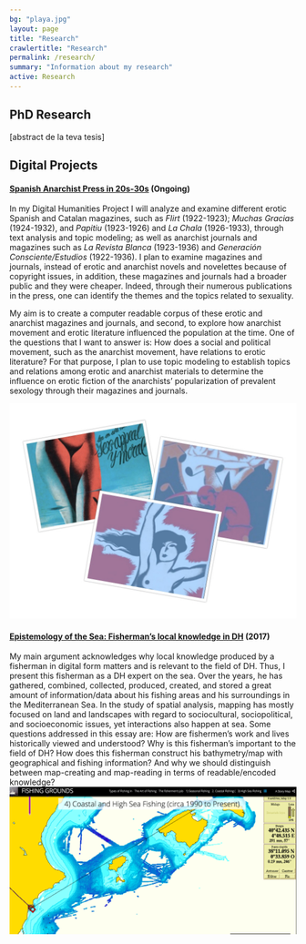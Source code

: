 ```yaml
---
bg: "playa.jpg"
layout: page
title: "Research"
crawlertitle: "Research"
permalink: /research/
summary: "Information about my research"
active: Research
---
```


## PhD Research 
[abstract de la teva tesis]


## Digital Projects

#### [Spanish Anarchist Press in 20s-30s](/research/Spanish_Press_Project/index.html) (Ongoing)

In my Digital Humanities Project I will analyze and examine different erotic Spanish and Catalan magazines, such as *Flirt* (1922-1923); *Muchas Gracias* (1924-1932), and *Papitiu* (1923-1926) and *La Chala* (1926-1933), through text analysis and topic modeling; as well as anarchist journals and magazines such as *La Revista Blanca* (1923-1936) and *Generación Consciente/Estudios* (1922-1936). I plan to examine magazines and journals, instead of erotic and anarchist novels and novelettes because of copyright issues, in addition, these magazines and journals had a broader public and they were cheaper. Indeed, through their numerous publications in the press, one can identify the themes and the topics related to sexuality.

My aim is to create a computer readable corpus of these erotic and anarchist magazines and journals, and second, to explore how anarchist movement and erotic literature influenced the population at the time. One of the questions that I want to answer is: How does a social and political movement, such as the anarchist movement, have relations to erotic literature? For that purpose, I plan to use topic modeling to establish topics and relations among erotic and anarchist materials to determine the influence on erotic fiction of the anarchists’ popularization of prevalent sexology through their magazines and journals. 

![Collage](/assets/images/collage.jpg "Collage")  

#### [Epistemology of the Sea: Fisherman’s local knowledge in DH](https://umiami.maps.arcgis.com/apps/Cascade/index.html?appid=6d28d3b47f584d9795457d281c019420) (2017)

My main argument acknowledges why local knowledge produced by a fisherman in digital form matters and is relevant to the field of DH. Thus, I present this fisherman as a DH expert on the sea. Over the years, he has gathered, combined, collected, produced, created, and stored a great amount of information/data about his fishing areas and his surroundings in the Mediterranean Sea. In the study of spatial analysis, mapping has mostly focused on land and landscapes with regard to sociocultural, sociopolitical, and socioeconomic issues, yet interactions also happen at sea. Some questions addressed in this essay are: How are fishermen’s work and lives historically viewed and understood? Why is this fisherman’s important to the field of DH? How does this fisherman construct his bathymetry/map with geographical and fishing information? And why we should distinguish between map-creating and map-reading in terms of readable/encoded knowledge?
![Fishermans](/assets/images/fishermen.png "Fisherman")


